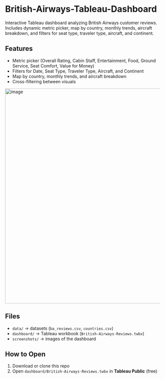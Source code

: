 # British-Airways-Tableau-Dashboard
Interactive Tableau dashboard analyzing British Airways customer reviews. Includes dynamic metric picker, map by country, monthly trends, aircraft breakdown, and filters for seat type, traveler type, aircraft, and continent.

## Features
- Metric picker (Overall Rating, Cabin Staff, Entertainment, Food, Ground Service, Seat Comfort, Value for Money)
- Filters for Date, Seat Type, Traveler Type, Aircraft, and Continent
- Map by country, monthly trends, and aircraft breakdown
- Cross-filtering between visuals
  
<img width="1193" height="698" alt="image" src="https://github.com/user-attachments/assets/615ab0c9-544b-4577-b063-d2cfee42f2a9" />

## Files
- `data/` → datasets (`ba_reviews.csv`, `countries.csv`)
- `dashboard/` → Tableau workbook (`British-Airways-Reviews.twbx`)
- `screenshots/` → images of the dashboard

## How to Open
1. Download or clone this repo  
2. Open `dashboard/British-Airways-Reviews.twbx` in **Tableau Public** (free)  
